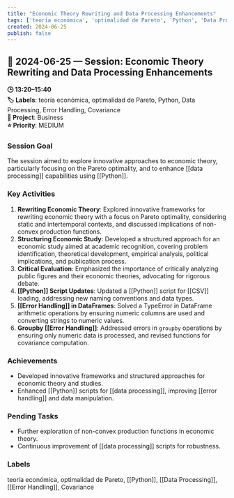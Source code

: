 ```yaml
---
title: "Economic Theory Rewriting and Data Processing Enhancements"
tags: ['teoría económica', 'optimalidad de Pareto', 'Python', 'Data Processing', 'Error Handling', 'Covariance']
created: 2024-06-25
publish: false
---
```


## 📅 2024-06-25 — Session: Economic Theory Rewriting and Data Processing Enhancements

**🕒 13:20–15:40**  
**🏷️ Labels**: teoría económica, optimalidad de Pareto, Python, Data Processing, Error Handling, Covariance  
**📂 Project**: Business  
**⭐ Priority**: MEDIUM  


### Session Goal
The session aimed to explore innovative approaches to economic theory, particularly focusing on the Pareto optimality, and to enhance [[data processing]] capabilities using [[Python]].

### Key Activities
1. **Rewriting Economic Theory**: Explored innovative frameworks for rewriting economic theory with a focus on Pareto optimality, considering static and intertemporal contexts, and discussed implications of non-convex production functions.
2. **Structuring Economic Study**: Developed a structured approach for an economic study aimed at academic recognition, covering problem identification, theoretical development, empirical analysis, political implications, and publication process.
3. **Critical Evaluation**: Emphasized the importance of critically analyzing public figures and their economic theories, advocating for rigorous debate.
4. **[[Python]] Script Updates**: Updated a [[Python]] script for [[CSV]] loading, addressing new naming conventions and data types.
5. **[[Error Handling]] in DataFrames**: Solved a TypeError in DataFrame arithmetic operations by ensuring numeric columns are used and converting strings to numeric values.
6. **Groupby [[Error Handling]]**: Addressed errors in `groupby` operations by ensuring only numeric data is processed, and revised functions for covariance computation.

### Achievements
- Developed innovative frameworks and structured approaches for economic theory and studies.
- Enhanced [[Python]] scripts for [[data processing]], improving [[error handling]] and data manipulation.

### Pending Tasks
- Further exploration of non-convex production functions in economic theory.
- Continuous improvement of [[data processing]] scripts for robustness.

### Labels
teoría económica, optimalidad de Pareto, [[Python]], [[Data Processing]], [[Error Handling]], Covariance
